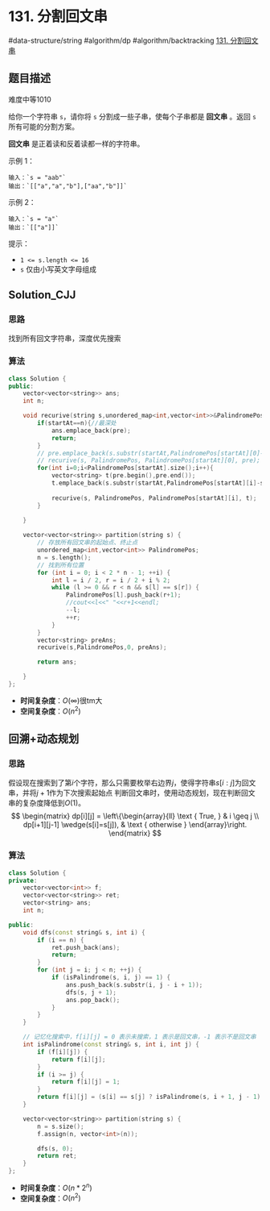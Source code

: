 # 131. 分割回文串

#data-structure/string #algorithm/dp #algorithm/backtracking
[131. 分割回文串](https://leetcode-cn.com/problems/palindrome-partitioning/)

## 题目描述

难度中等1010

给你一个字符串 `s`，请你将 `s` 分割成一些子串，使每个子串都是 **回文串** 。返回 `s` 所有可能的分割方案。

**回文串** 是正着读和反着读都一样的字符串。

示例 1：

```
输入：`s = "aab"`
输出：`[["a","a","b"],["aa","b"]]`
```

示例 2：
```
输入：`s = "a"`
输出：`[["a"]]`
```
提示：

-   `1 <= s.length <= 16`
-   `s` 仅由小写英文字母组成

## Solution_CJJ
### 思路
找到所有回文字符串，深度优先搜索

### 算法
```C++
class Solution {
public:
    vector<vector<string>> ans;
    int n;

    void recurive(string s,unordered_map<int,vector<int>>&PalindromePos ,int startAt,vector<string>&pre){
        if(startAt==n){//最深处
            ans.emplace_back(pre);
            return;
        }
        // pre.emplace_back(s.substr(startAt,PalindromePos[startAt][0]-startAt));
        // recurive(s, PalindromePos, PalindromePos[startAt][0], pre);
        for(int i=0;i<PalindromePos[startAt].size();i++){
            vector<string> t(pre.begin(),pre.end());
            t.emplace_back(s.substr(startAt,PalindromePos[startAt][i]-startAt));
            
            recurive(s, PalindromePos, PalindromePos[startAt][i], t);
        }
        
    }

    vector<vector<string>> partition(string s) {
        // 存放所有回文串的起始点、终止点
        unordered_map<int,vector<int>> PalindromePos;
        n = s.length();
        // 找到所有位置
        for (int i = 0; i < 2 * n - 1; ++i) {
            int l = i / 2, r = i / 2 + i % 2;
            while (l >= 0 && r < n && s[l] == s[r]) {
                PalindromePos[l].push_back(r+1);
                //cout<<l<<" "<<r+1<<endl;
                --l;
                ++r;
            }
        }
        vector<string> preAns;
        recurive(s,PalindromePos,0, preAns);

        return ans;

    }
};
```
- **时间复杂度**：$O(\infty)$很tm大
- **空间复杂度**：$O(n^2)$


## 回溯+动态规划
### 思路
假设现在搜索到了第$i$个字符，那么只需要枚举右边界$j$，使得字符串$s[i:j]$为回文串，并将$j+1$作为下次搜索起始点
判断回文串时，使用动态规划，现在判断回文串的复杂度降低到$O(1)$。
$$
\begin{matrix}
dp[i][j] = \left\{\begin{array}{ll}
\text { True, } & i \geq j \\
dp[i+1][j-1] \wedge(s[i]=s[j]), & \text { otherwise }
\end{array}\right.
\end{matrix}
$$


### 算法
```C++
class Solution {
private:
    vector<vector<int>> f;
    vector<vector<string>> ret;
    vector<string> ans;
    int n;

public:
    void dfs(const string& s, int i) {
        if (i == n) {
            ret.push_back(ans);
            return;
        }
        for (int j = i; j < n; ++j) {
            if (isPalindrome(s, i, j) == 1) {
                ans.push_back(s.substr(i, j - i + 1));
                dfs(s, j + 1);
                ans.pop_back();
            }
        }
    }

    // 记忆化搜索中，f[i][j] = 0 表示未搜索，1 表示是回文串，-1 表示不是回文串
    int isPalindrome(const string& s, int i, int j) {
        if (f[i][j]) {
            return f[i][j];
        }
        if (i >= j) {
            return f[i][j] = 1;
        }
        return f[i][j] = (s[i] == s[j] ? isPalindrome(s, i + 1, j - 1) : -1);
    }

    vector<vector<string>> partition(string s) {
        n = s.size();
        f.assign(n, vector<int>(n));

        dfs(s, 0);
        return ret;
    }
};
```
- **时间复杂度**：$O(n*2^n)$
- **空间复杂度**：$O(n^2)$